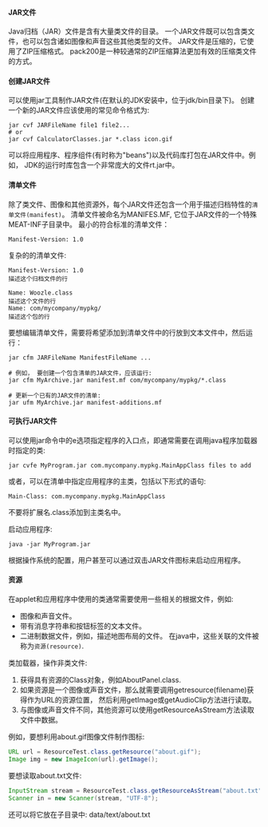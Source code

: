 #### JAR文件
Java归档（JAR）文件是含有大量类文件的目录。
一个JAR文件既可以包含类文件，也可以包含诸如图像和声音这些其他类型的文件。
JAR文件是压缩的，它使用了ZIP压缩格式。
pack200是一种较通常的ZIP压缩算法更加有效的压缩类文件的方式。


#### 创建JAR文件
可以使用jar工具制作JAR文件(在默认的JDK安装中，位于jdk/bin目录下)。
创建一个新的JAR文件应该使用的常见命令格式为:
```shell
jar cvf JARFileName file1 file2...
# or 
jar cvf CalculatorClasses.jar *.class icon.gif
```

可以将应用程序、程序组件(有时称为"beans")以及代码库打包在JAR文件中。例如，
JDK的运行时库包含一个非常庞大的文件rt.jar中。


#### 清单文件
除了类文件、图像和其他资源外，每个JAR文件还包含一个用于描述归档特性的`清单文件(manifest)`。
清单文件被命名为MANIFES.MF, 它位于JAR文件的一个特殊MEAT-INF子目录中。
最小的符合标准的清单文件：
```
Manifest-Version: 1.0
```

复杂的的清单文件:
```
Manifest-Version: 1.0
描述这个归档文件的行

Name: Woozle.class
描述这个文件的行
Name: com/mycompany/mypkg/
描述这个包的行
```
要想编辑清单文件，需要将希望添加到清单文件中的行放到文本文件中，然后运行：
```shell
jar cfm JARFileName ManifestFileName ...

# 例如， 要创建一个包含清单的JAR文件，应该运行:
jar cfm MyArchive.jar manifest.mf com/mycompany/mypkg/*.class

# 更新一个已有的JAR文件的清单:
jar ufm MyArchive.jar manifest-additions.mf
```


#### 可执行JAR文件
可以使用jar命令中的e选项指定程序的入口点，即通常需要在调用java程序加载器时指定的类:
```shell
jar cvfe MyProgram.jar com.mycompany.mypkg.MainAppClass files to add
```
或者，可以在清单中指定应用程序的主类，包括以下形式的语句:
```
Main-Class: com.mycompany.mypkg.MainAppClass
```
不要将扩展名.class添加到主类名中。

启动应用程序:
```shell
java -jar MyProgram.jar
```
根据操作系统的配置，用户甚至可以通过双击JAR文件图标来启动应用程序。


#### 资源
在applet和应用程序中使用的类通常需要使用一些相关的根据文件，例如:
* 图像和声音文件。
* 带有消息字符串和按钮标签的文本文件。
* 二进制数据文件，例如，描述地图布局的文件。
在java中，这些关联的文件被称为`资源(resource)`.

类加载器，操作非类文件:
1. 获得具有资源的Class对象，例如AboutPanel.class.
2. 如果资源是一个图像或声音文件，那么就需要调用getresource(filename)获得作为URL的资源位置，
然后利用getImage或getAudioClip方法进行读取。
3. 与图像或声音文件不同，其他资源可以使用getResourceAsStream方法读取文件中数据。

例如，要想利用about.gif图像文件制作图标:
```java
URL url = ResourceTest.class.getResource("about.gif");
Image img = new ImageIcon(url).getImage();
```
要想读取about.txt文件:
```java
InputStream stream = ResourceTest.class.getResourceAsStream("about.txt");
Scanner in = new Scanner(stream, "UTF-8");
```
还可以将它放在子目录中:
data/text/about.txt

